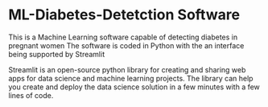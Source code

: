 # ML-Diabetes-Detetction Software 
This is a Machine Learning software capable of detecting diabetes in pregnant women 
The software is coded in Python with the an interface being supported by Streamlit

Streamlit is an open-source python library for creating and sharing web apps for data science and machine learning projects. The library can help you create and deploy the data science solution in a few minutes with a few lines of code.
